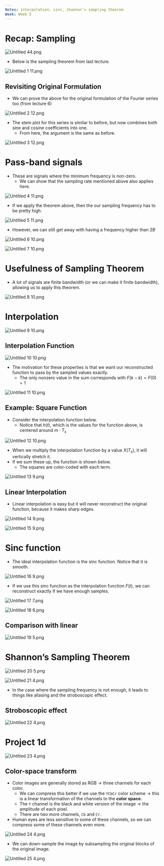 ```yaml
---
Notes: interpolation, sinc, shannon’s sampling theorem
Week: Week 5
---
```

# Recap: Sampling

![Untitled 44.png](../../attachments/Untitled%2044.png)

- Below is the sampling theorem from last lecture.

![Untitled 1 11.png](../../attachments/Untitled%201%2011.png)

## Revisiting Original Formulation

- We can prove the above for the original formulation of the Fourier series too (from lecture 6)

![Untitled 2 12.png](../../attachments/Untitled%202%2012.png)

- The stem plot for this series is similar to before, but now combines both sine and cosine coefficients into one.
    - From here, the argument is the same as before.

![Untitled 3 12.png](../../attachments/Untitled%203%2012.png)

# Pass-band signals

- These are signals where the minimum frequency is non-zero.
    - We can show that the sampling rate mentioned above also applies here.

![Untitled 4 11.png](../../attachments/Untitled%204%2011.png)

- If we apply the theorem above, then the our sampling frequency has to be pretty high.

![Untitled 5 11.png](../../attachments/Untitled%205%2011.png)

- However, we can still get away with having a frequency higher than $2B$﻿

![Untitled 6 10.png](../../attachments/Untitled%206%2010.png)

![Untitled 7 10.png](../../attachments/Untitled%207%2010.png)

# Usefulness of Sampling Theorem

- A lot of signals are finite bandwidth (or we can make it finite bandwidth), allowing us to apply this theorem.

![Untitled 8 10.png](../../attachments/Untitled%208%2010.png)

# Interpolation

![Untitled 9 10.png](../../attachments/Untitled%209%2010.png)

## Interpolation Function

![Untitled 10 10.png](../../attachments/Untitled%2010%2010.png)

- The motivation for these properties is that we want our reconstructed function to pass by the sampled values exactly.
    - The only nonzero value in the sum corresponds with $F(k - k) = F(0) = 1$﻿

![Untitled 11 10.png](../../attachments/Untitled%2011%2010.png)

## Example: Square Function

- Consider the interpolation function below.
    - Notice that $h(t)$﻿, which is the values for the function above, is centered around $m\cdot T_s$﻿

![Untitled 12 10.png](../../attachments/Untitled%2012%2010.png)

- When we multiply the interpolation function by a value $X(T_s)$﻿, it will vertically stretch it.
- If we sum these up, the function is shown below.
    - The squares are color-coded with each term.

![Untitled 13 9.png](../../attachments/Untitled%2013%209.png)

## Linear Interpolation

- Linear interpolation is easy but it will never reconstruct the original function, because it makes sharp edges.

![Untitled 14 9.png](../../attachments/Untitled%2014%209.png)

![Untitled 15 9.png](../../attachments/Untitled%2015%209.png)

# Sinc function

- The ideal interpolation function is the sinc function. Notice that it is smooth.

![Untitled 16 9.png](../../attachments/Untitled%2016%209.png)

- If we use this sinc function as the interpolation function $F(t)$﻿, we can reconstruct exactly if we have enough samples.

![Untitled 17 7.png](../../attachments/Untitled%2017%207.png)

![Untitled 18 6.png](../../attachments/Untitled%2018%206.png)

## Comparison with linear

![Untitled 19 5.png](../../attachments/Untitled%2019%205.png)

# Shannon’s Sampling Theorem

![Untitled 20 5.png](../../attachments/Untitled%2020%205.png)

![Untitled 21 4.png](../../attachments/Untitled%2021%204.png)

- In the case where the sampling frequency is not enough, it leads to things like aliasing and the stroboscopic effect.

## Stroboscopic effect

![Untitled 22 4.png](../../attachments/Untitled%2022%204.png)

# Project 1d

![Untitled 23 4.png](../../attachments/Untitled%2023%204.png)

## Color-space transform

- Color images are generally stored as RGB → three channels for each color.
    - We can compress this better if we use the `YCbCr` color scheme → this is a linear transformation of the channels to the **color space.**
    - The `Y` channel is the black and white version of the image → the amplitude of each pixel.
    - There are two more channels, `Cb` and `Cr`.
- Human eyes are less sensitive to some of these channels, so we can compress some of these channels even more.

![Untitled 24 4.png](../../attachments/Untitled%2024%204.png)

  

- We can down-sample the image by subsampling the original blocks of the original image.

![Untitled 25 4.png](../../attachments/Untitled%2025%204.png)